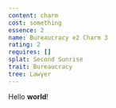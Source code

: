```yaml
---
content: charm
cost: something
essence: 2
name: Bureaucracy e2 Charm 3
rating: 2
requires: []
splat: Second Sunrise
trait: Bureaucracy
tree: Lawyer
---
```


Hello **world**!
